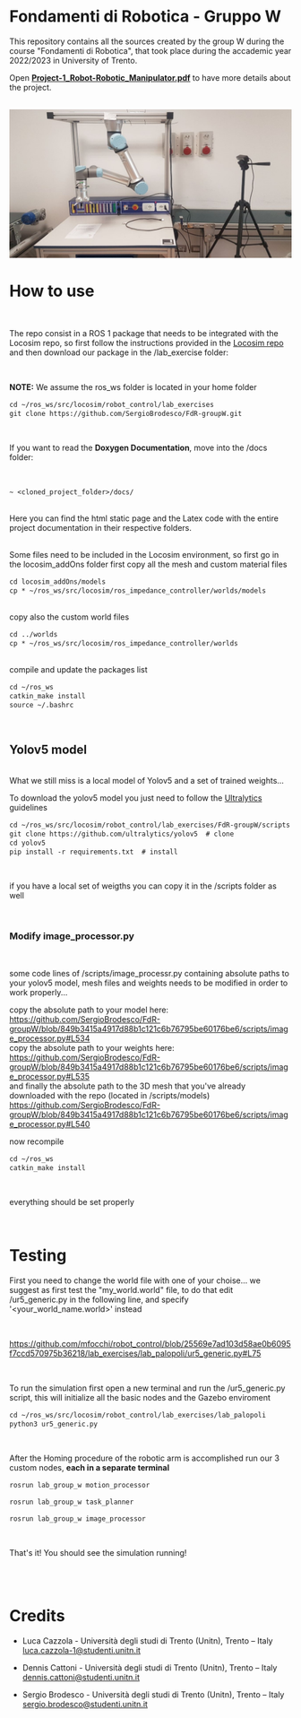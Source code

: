 # Fondamenti di Robotica - Gruppo W

This repository contains all the sources created by the group W during the course "Fondamenti di Robotica", that took place during the accademic year 2022/2023 in University of Trento.

Open [**Project-1_Robot-Robotic_Manipulator.pdf**](https://github.com/SergioBrodesco/FdR-groupW/blob/master/Project-1_Robot-Robotic_Manipulator.pdf) to have more details about the project.
<br><br>

![Alt text](https://github.com/SergioBrodesco/FdR-groupW/blob/master/media/Arm_alone.jpg)

# How to use
<br>

The repo consist in a ROS 1 package that needs to be integrated with the Locosim repo, so first follow the instructions provided in the
[Locosim repo](https://github.com/mfocchi/locosim) and then download our package in the /lab_exercise folder:

<br>

**NOTE:** We assume the ros_ws folder is located in your home folder

```
cd ~/ros_ws/src/locosim/robot_control/lab_exercises
git clone https://github.com/SergioBrodesco/FdR-groupW.git
```

<br>

If you want to read the **Doxygen Documentation**, move into the /docs folder:

<br>

```
~ <cloned_project_folder>/docs/
```

<br>
Here you can find the html static page and the Latex code with the entire project documentation in their respective folders.

<br>

<br>

Some files need to be included in the Locosim environment, so first go in the locosim_addOns folder first copy all the mesh and custom material files

```
cd locosim_addOns/models
cp * ~/ros_ws/src/locosim/ros_impedance_controller/worlds/models
```
<br>
copy also the custom world files

```
cd ../worlds
cp * ~/ros_ws/src/locosim/ros_impedance_controller/worlds
```

<br>
compile and update the packages list

```
cd ~/ros_ws
catkin_make install
source ~/.bashrc
```

<br>

## Yolov5 model
<br>
What we still miss is a local model of Yolov5 and a set of trained weights...

To download the yolov5 model you just need to follow the [Ultralytics](https://github.com/ultralytics/yolov5) guidelines

```
cd ~/ros_ws/src/locosim/robot_control/lab_exercises/FdR-groupW/scripts
git clone https://github.com/ultralytics/yolov5  # clone
cd yolov5
pip install -r requirements.txt  # install
```

<br>

if you have a local set of weigths you can copy it in the /scripts folder as well

<br>

### Modify image_processor.py

<br>

some code lines of /scripts/image_processr.py containing absolute paths to your yolov5 model, mesh files and weights needs to be modified in order to work properly...

copy the absolute path to your model here:
https://github.com/SergioBrodesco/FdR-groupW/blob/849b3415a4917d88b1c121c6b76795be60176be6/scripts/image_processor.py#L534
<br>
copy the absolute path to your weights here:
https://github.com/SergioBrodesco/FdR-groupW/blob/849b3415a4917d88b1c121c6b76795be60176be6/scripts/image_processor.py#L535
<br>
and finally the absolute path to the 3D mesh that you've already downloaded with the repo (located in /scripts/models)
https://github.com/SergioBrodesco/FdR-groupW/blob/849b3415a4917d88b1c121c6b76795be60176be6/scripts/image_processor.py#L540
<br>

now recompile
```
cd ~/ros_ws
catkin_make install
```

<br>

everything should be set properly

<br>

# Testing

First you need to change the world file with one of your choise... we suggest as first test the "my_world.world" file, to do that edit /ur5_generic.py in the following line, and specify '<your_world_name.world>' instead

<br>

https://github.com/mfocchi/robot_control/blob/25569e7ad103d58ae0b6095f7ccd570975b36218/lab_exercises/lab_palopoli/ur5_generic.py#L75

<br>

To run the simulation first open a new terminal and run the /ur5_generic.py script, this will initialize all the basic nodes and the Gazebo enviroment
```
cd ~/ros_ws/src/locosim/robot_control/lab_exercises/lab_palopoli
python3 ur5_generic.py
```
<br>

After the Homing procedure of the robotic arm is accomplished run our 3 custom nodes, **each in a separate terminal**

```
rosrun lab_group_w motion_processor
```
```
rosrun lab_group_w task_planner
```
```
rosrun lab_group_w image_processor
```

<br>

That's it! You should see the simulation running!

<br>
<br>

# Credits

* Luca Cazzola - Università degli studi di Trento (Unitn), Trento – Italy
  <br> luca.cazzola-1@studenti.unitn.it

* Dennis Cattoni - Università degli studi di Trento (Unitn), Trento – Italy
  <br> dennis.cattoni@studenti.unitn.it

* Sergio Brodesco - Università degli studi di Trento (Unitn), Trento – Italy
  <br> sergio.brodesco@studenti.unitn.it


